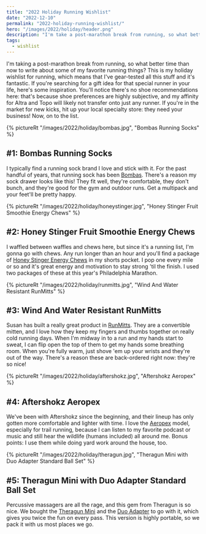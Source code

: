 ```yaml
---
title: "2022 Holiday Running Wishlist"
date: "2022-12-10"
permalink: "2022-holiday-running-wishlist/"
hero: "/images/2022/holiday/header.png"
description: "I'm take a post-marathon break from running, so what better time than now to write about some of my favorite running things? This is my holiday wishlist for running."
tags:
  - wishlist
---
```


I'm taking a post-marathon break from running, so what better time than now to write about some of my favorite running things? This is my holiday wishlist for running, which means that I've gear-tested all this stuff and it's fantastic. If you're searching for a gift idea for that special runner in your life, here's some inspiration. You'll notice there's no shoe recommendations here: that's because shoe preferences are highly subjective, and my affinity for Altra and Topo will likely not transfer onto just any runner. If you're in the market for new kicks, hit up your local specialty store: they need your business! Now, on to the list.

{% pictureRt "/images/2022/holiday/bombas.jpg", "Bombas Running Socks" %}

## #1: Bombas Running Socks

I typically find a running sock brand I love and stick with it. For the past handful of years, that running sock has been [Bombas](https://shop.bombas.com/search?q=running). There's a reason my sock drawer looks like this! They fit well, they're comfortable, they don't bunch, and they're good for the gym and outdoor runs. Get a multipack and your feet'll be pretty happy.

<div style="clear: both"></div>

{% pictureRt "/images/2022/holiday/honeystinger.jpg", "Honey Stinger Fruit Smoothie Energy Chews" %}

## #2: Honey Stinger Fruit Smoothie Energy Chews

I waffled between waffles and chews here, but since it's a running list, I'm gonna go with chews. Any run longer than an hour and you'll find a package of [Honey Stinger Energy Chews](https://honeystinger.com/collections/energy-chews/products/fruit-smoothie-energy-chews) in my shorts pocket. I pop one every mile or so and it's great energy and motivation to stay strong 'til the finish. I used two packages of these at this year's Philadelphia Marathon.

<div style="clear: both"></div>

{% pictureRt "/images/2022/holiday/runmitts.jpg", "Wind And Water Resistant RunMitts" %}

## #3: Wind And Water Resistant RunMitts

Susan has built a really great product in [RunMitts](https://runmitts.com/). They are a convertible mitten, and I love how they keep my fingers and thumbs together on really cold running days. When I'm midway in to a run and my hands start to sweat, I can flip open the top of them to get my hands some breathing room. When you're fully warm, just shove 'em up your wrists and they're out of the way. There's a reason these are back-ordered right now: they're so nice!

<div style="clear: both"></div>

{% pictureRt "/images/2022/holiday/aftershokz.jpg", "Aftershokz Aeropex" %}

## #4: Aftershokz Aeropex

We've been with Aftershokz since the beginning, and their lineup has only gotten more comfortable and lighter with time. I love the [Aeropex](https://amzn.to/3uJrvm4) model, especially for trail running, because I can listen to my favorite podcast or music and still hear the wildlife (humans included) all around me. Bonus points: I use them while doing yard work around the house, too.

<div style="clear: both"></div>

{% pictureRt "/images/2022/holiday/theragun.jpg", "Theragun Mini with Duo Adapter Standard Ball Set" %}

## #5: Theragun Mini with Duo Adapter Standard Ball Set

Percussive massagers are all the rage, and this gem from Theragun is so nice. We bought the [Theragun Mini](https://amzn.to/3iRavYF) and the [Duo Adapter](https://www.therabody.com/us/en-us/duo-standard-ball-set.html) to go with it, which gives you twice the fun on every pass. This version is highly portable, so we pack it with us most places we go.

<div style="clear: both"></div>
